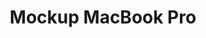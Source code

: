 ---
title: Mockup MacBook Pro
lang: fr
ref: macbook-pro-mockup
categories:
    - Sketch file
description: Lorsque le MacBook Pro 2016 a été annoncé, malgré le fait que je ne pouvais pas me l'acheter à ce moment, je voulais l'avoir immédiatement. J'ai donc ouvert Sketch et j'ai "construit" mon propre appareil - en vectoriel. Si vous aimez, n'hésitez pas à partager! Pour un usage commercial, simplement me le demander!
buttons:
    - label: Télécharger le fichier Sketch
      url: /assets/downloads/macbook-pro-mockup/macbook-pro-mockup.zip
      target: internal
published: true
---